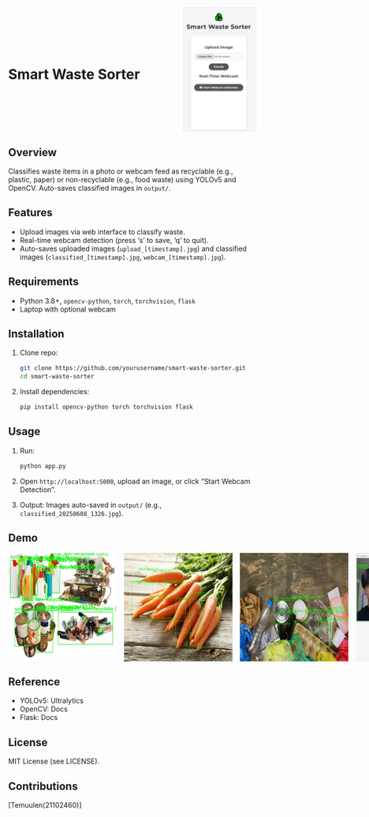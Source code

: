 <div style="display: flex; align-items: center; gap: 10px; justify-content: space-between;">
   <h1>Smart Waste Sorter</h1>
    <img src="Banner.jpg" alt="Smart Waste Sorter Banner" width="150">
</div>

## Overview

Classifies waste items in a photo or webcam feed as recyclable (e.g., plastic, paper) or non-recyclable (e.g., food waste) using YOLOv5 and OpenCV. Auto-saves classified images in `output/`.

## Features

- Upload images via web interface to classify waste.
- Real-time webcam detection (press ‘s’ to save, ‘q’ to quit).
- Auto-saves uploaded images (`upload_[timestamp].jpg`) and classified images (`classified_[timestamp].jpg`, `webcam_[timestamp].jpg`).

## Requirements

- Python 3.8+, `opencv-python`, `torch`, `torchvision`, `flask`
- Laptop with optional webcam

## Installation

1. Clone repo:

   ```bash
   git clone https://github.com/yourusername/smart-waste-sorter.git
   cd smart-waste-sorter
   ```
2. Install dependencies:

   ```bash
   pip install opencv-python torch torchvision flask
   ```

## Usage

1. Run:

   ```bash
   python app.py
   ```
2. Open `http://localhost:5000`, upload an image, or click “Start Webcam Detection”.
3. Output: Images auto-saved in `output/` (e.g., `classified_20250608_1326.jpg`).

## Demo

<div style="display: flex; gap: 15px;">
    <img src="demo/classified_output_1.jpg" alt="Classified Image 1" width="220" height="220">
    <img src="demo/classified_output_2.jpg" alt="Classified Image 2" width="220" height="220">
    <img src="demo/classified_output_3.jpg" alt="Classified Image 3" width="220" height="220">
    <img src="demo/test.jpg" alt="Test Image" width="220" height="220">
</div>

## Reference
- YOLOv5: Ultralytics
- OpenCV: Docs
- Flask: Docs

## License

MIT License (see LICENSE).

## Contributions

[Temuulen(21102460)\]
